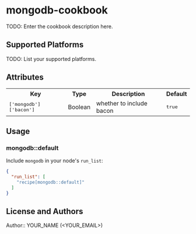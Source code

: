 # mongodb-cookbook

TODO: Enter the cookbook description here.

## Supported Platforms

TODO: List your supported platforms.

## Attributes

<table>
  <tr>
    <th>Key</th>
    <th>Type</th>
    <th>Description</th>
    <th>Default</th>
  </tr>
  <tr>
    <td><tt>['mongodb']['bacon']</tt></td>
    <td>Boolean</td>
    <td>whether to include bacon</td>
    <td><tt>true</tt></td>
  </tr>
</table>

## Usage

### mongodb::default

Include `mongodb` in your node's `run_list`:

```json
{
  "run_list": [
    "recipe[mongodb::default]"
  ]
}
```

## License and Authors

Author:: YOUR_NAME (<YOUR_EMAIL>)

